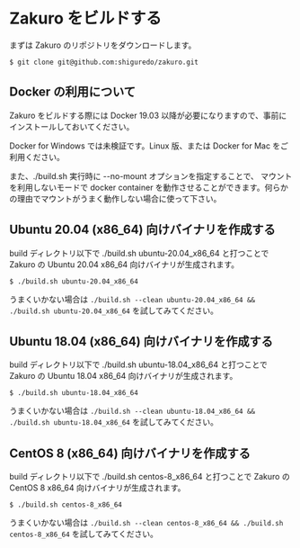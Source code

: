 # Zakuro をビルドする

まずは Zakuro のリポジトリをダウンロードします。

```shell
$ git clone git@github.com:shiguredo/zakuro.git
```

## Docker の利用について

Zakuro をビルドする際には Docker 19.03 以降が必要になりますので、事前にインストールしておいてください。

Docker for Windows では未検証です。Linux 版、または Docker for Mac をご利用ください。

また、./build.sh 実行時に --no-mount オプションを指定することで、
マウントを利用しないモードで docker container を動作させることができます。何らかの理由でマウントがうまく動作しない場合に使って下さい。

## Ubuntu 20.04 (x86_64) 向けバイナリを作成する

build ディレクトリ以下で ./build.sh ubuntu-20.04_x86_64 と打つことで Zakuro の Ubuntu 20.04 x86_64 向けバイナリが生成されます。

```shell
$ ./build.sh ubuntu-20.04_x86_64
```

うまくいかない場合は `./build.sh --clean ubuntu-20.04_x86_64 && ./build.sh ubuntu-20.04_x86_64` を試してみてください。

## Ubuntu 18.04 (x86_64) 向けバイナリを作成する

build ディレクトリ以下で ./build.sh ubuntu-18.04_x86_64 と打つことで Zakuro の Ubuntu 18.04 x86_64 向けバイナリが生成されます。

```shell
$ ./build.sh ubuntu-18.04_x86_64
```

うまくいかない場合は `./build.sh --clean ubuntu-18.04_x86_64 && ./build.sh ubuntu-18.04_x86_64` を試してみてください。

## CentOS 8 (x86_64) 向けバイナリを作成する

build ディレクトリ以下で ./build.sh centos-8_x86_64 と打つことで Zakuro の CentOS 8 x86_64 向けバイナリが生成されます。

```shell
$ ./build.sh centos-8_x86_64
```

うまくいかない場合は `./build.sh --clean centos-8_x86_64 && ./build.sh centos-8_x86_64` を試してみてください。

